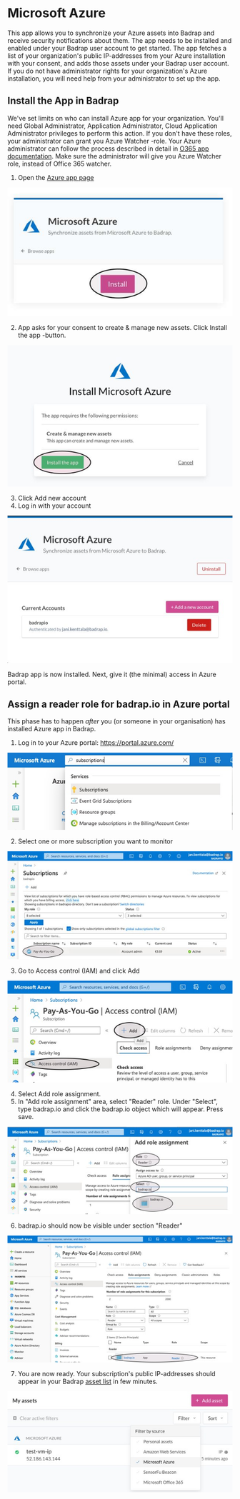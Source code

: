 # Microsoft Azure

This app allows you to synchronize your Azure assets into Badrap and receive security notifications about them. The app needs to be installed and enabled under your Badrap user account to get started. The app fetches a list of your organization's public IP-addresses from your Azure installation with your consent, and adds those assets under your Badrap user account. If you do not have administrator rights for your organization's Azure installation, you will need help from your administrator to set up the app.

## Install the App in Badrap

We've set limits on who can install Azure app for your organization.
You'll need Global Administrator, Application Administrator, Cloud Application Administrator privileges to perform this action. If you don't have these roles, your administrator can grant you Azure Watcher -role. Your Azure administrator can follow the process described in detail in [O365 app documentation](o365.html#instructions-for-office-365-administrators-to-allow-a-user-to-install-badrap-office-365-app). Make sure the administrator will give you Azure Watcher role, instead of Office 365 watcher.

1. Open the [Azure app page](https://badrap.io/apps/azure)

![Azure Install](./azure-01-install.jpg)

2. App asks for your consent to create & manage new assets. Click Install the app -button.

![Give consent](./azure-02-install-app.jpg)

3. Click Add new account
4. Log in with your account

![The end result](./azure-03-the-end-result.jpg)

Badrap app is now installed. Next, give it (the minimal) access in Azure portal.

## Assign a reader role for badrap.io in Azure portal

This phase has to happen *after* you (or someone in your organisation) has installed Azure app in Badrap.

1. Log in to your Azure portal: <https://portal.azure.com/>

![Subscriptions](./azure-10-subscriptions.jpg)

2. Select one or more subscription you want to monitor

![Add Subscriptions](./azure-11-subscriptions-select.jpg)

3. Go to Access control (IAM) and click Add

![Add role](./azure-12-add-role.jpg)

4. Select Add role assignment. 
5. In "Add role assignment" area, select "Reader" role. Under "Select", type badrap.io and click the badrap.io object which will appear. Press save.

![Give permissions](./azure-13-give-permissions.jpg)

6. badrap.io should now be visible under section "Reader"

![Give permissions](./azure-14-ready.jpg)

7. You are now ready. Your subscription's public IP-addresses should appear in your Badrap [asset list](https://badrap.io/assets) in few minutes.

![Assets visible](./azure-20-assets-visible.jpg)
